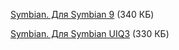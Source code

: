 [Symbian. Для Symbian 9](/files/clonekeen_s60v3.sis) (340 КБ)

[Symbian. Для Symbian UIQ3](/files/clonekeen_uiq3.sis) (330 КБ)

